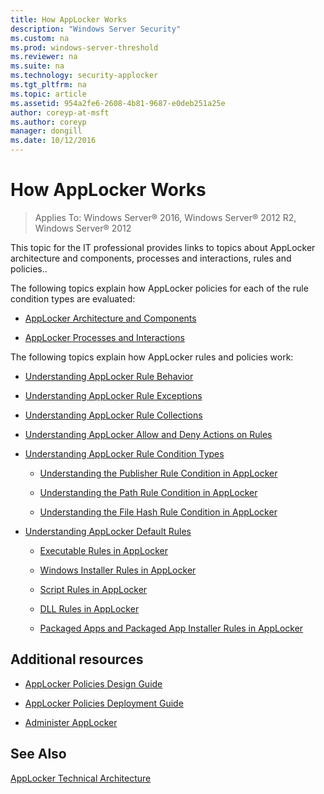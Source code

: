 ```yaml
---
title: How AppLocker Works
description: "Windows Server Security"
ms.custom: na
ms.prod: windows-server-threshold
ms.reviewer: na
ms.suite: na
ms.technology: security-applocker
ms.tgt_pltfrm: na
ms.topic: article
ms.assetid: 954a2fe6-2608-4b81-9687-e0deb251a25e
author: coreyp-at-msft
ms.author: coreyp
manager: dongill
ms.date: 10/12/2016
---
```

# How AppLocker Works

>Applies To: Windows Server&reg; 2016, Windows Server&reg; 2012 R2, Windows Server&reg; 2012

This topic for the IT professional provides links to topics about AppLocker architecture and components, processes and interactions, rules and policies..

The following topics explain how AppLocker policies for each of the rule condition types are evaluated:

-   [AppLocker Architecture and Components](AppLocker-Architecture-and-Components.md)

-   [AppLocker Processes and Interactions](AppLocker-Processes-and-Interactions.md)

The following topics explain how AppLocker rules and policies work:

-   [Understanding AppLocker Rule Behavior](how-applocker-works/Understanding-AppLocker-Rule-Behavior.md)

-   [Understanding AppLocker Rule Exceptions](how-applocker-works/Understanding-AppLocker-Rule-Exceptions.md)

-   [Understanding AppLocker Rule Collections](how-applocker-works/Understanding-AppLocker-Rule-Collections.md)

-   [Understanding AppLocker Allow and Deny Actions on Rules](how-applocker-works/Understanding-AppLocker-Allow-and-Deny-Actions-on-Rules.md)

-   [Understanding AppLocker Rule Condition Types](how-applocker-works/Understanding-AppLocker-Rule-Condition-Types.md)

    -   [Understanding the Publisher Rule Condition in AppLocker](how-applocker-works/Understanding-the-Publisher-Rule-Condition-in-AppLocker.md)

    -   [Understanding the Path Rule Condition in AppLocker](how-applocker-works/Understanding-the-Path-Rule-Condition-in-AppLocker.md)

    -   [Understanding the File Hash Rule Condition in AppLocker](how-applocker-works/Understanding-the-File-Hash-Rule-Condition-in-AppLocker.md)

-   [Understanding AppLocker Default Rules](how-applocker-works/Understanding-AppLocker-Default-Rules.md)

    -   [Executable Rules in AppLocker](how-applocker-works/Executable-Rules-in-AppLocker.md)

    -   [Windows Installer Rules in AppLocker](how-applocker-works/Windows-Installer-Rules-in-AppLocker.md)

    -   [Script Rules in AppLocker](how-applocker-works/Script-Rules-in-AppLocker.md)

    -   [DLL Rules in AppLocker](how-applocker-works/DLL-Rules-in-AppLocker.md)

    -   [Packaged Apps and Packaged App Installer Rules in AppLocker](../../access-control/Packaged-Apps-and-Packaged-App-Installer-Rules-in-AppLocker.md)

## Additional resources

-   [AppLocker Policies Design Guide](../design/AppLocker-Policies-Design-Guide.md)

-   [AppLocker Policies Deployment Guide](../deploy/AppLocker-Policies-Deployment-Guide.md)

-   [Administer AppLocker](../manage/Administer-AppLocker.md)

## See Also
[AppLocker Technical Architecture](https://technet.microsoft.com/en-us/library/ee844203(v=ws.10).aspx)



